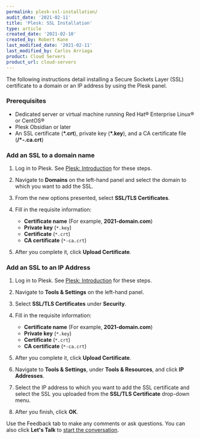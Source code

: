 ```yaml
---
permalink: plesk-ssl-installation/
audit_date: '2021-02-11'
title: 'Plesk: SSL Installation'
type: article
created_date: '2021-02-10'
created_by: Robert Kane
last_modified_date: '2021-02-11'
last_modified_by: Carlos Arriaga
product: Cloud Servers
product_url: cloud-servers
---
```


The following instructions detail installing a Secure Sockets Layer (SSL) certificate to a domain or an IP 
address by using the Plesk panel.


### Prerequisites 

 - Dedicated server or virtual machine running Red Hat&reg; Enterprise Linux&reg; or CentOS&reg;
 - Plesk Obsidian or later
 - An SSL certificate (**\*.crt**), private key (**\*.key**), and a CA certificate file (**/*-.ca.crt**)


### Add an SSL to a domain name 

1. Log in to Plesk. See [Plesk: Introduction](/support/how-to/plesk-introduction) for these steps.

2. Navigate to **Domains** on the left-hand panel and select the domain to which you want to 
   add the SSL.

3. From the new options presented, select **SSL/TLS Certificates**.

4. Fill in the requisite information:

    - **Certificate name** (For example, **2021-domain.com**)
    - **Private key** (`*.key`)
    - **Certificate** (`*.crt`)
    - **CA certificate** (`*-ca.crt`)

5. After you complete it, click **Upload Certificate**.

### Add an SSL to an IP Address

1. Log in to Plesk. See [Plesk: Introduction](support/how-to/plesk-introduction) for these steps.

2. Navigate to **Tools & Settings** on the left-hand panel.

3. Select **SSL/TLS Certificates** under **Security**.

4. Fill in the requisite information:

    - **Certificate name** (For example, **2021-domain.com**)
    - **Private key** (`*.key`)
    - **Certificate** (`*.crt`)
    - **CA certificate** (`*-ca.crt`)
    
5. After you complete it, click **Upload Certificate**.

6. Navigate to **Tools & Settings**, under **Tools & Resources**, and click **IP Addresses**.

7. Select the IP address to which you want to add the SSL certificate and select the SSL you uploaded from 
   the **SSL/TLS Certificate** drop-down menu.

8. After you finish, click **OK**.

Use the Feedback tab to make any comments or ask questions. You can also click
**Let's Talk** to [start the conversation](https://www.rackspace.com/). 
